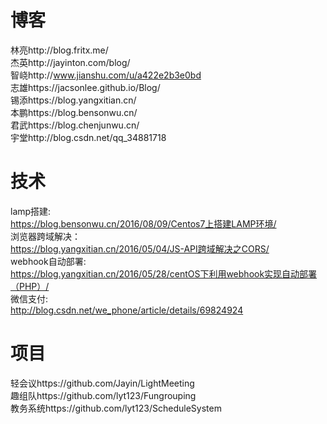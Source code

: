 ﻿# 博客
林亮http://blog.fritx.me/<br>
杰英http://jayinton.com/blog/<br>
智峣http://www.jianshu.com/u/a422e2b3e0bd<br>
志雄https://jacsonlee.github.io/Blog/<br>
锡添https://blog.yangxitian.cn/<br>
本鹏https://blog.bensonwu.cn/<br>
君武https://blog.chenjunwu.cn/<br>
宇堂http://blog.csdn.net/qq_34881718<br>
# 技术
lamp搭建:<br>
https://blog.bensonwu.cn/2016/08/09/Centos7上搭建LAMP环境/<br>
浏览器跨域解决：<br>
https://blog.yangxitian.cn/2016/05/04/JS-API跨域解决之CORS/<br>
webhook自动部署:<br>
https://blog.yangxitian.cn/2016/05/28/centOS下利用webhook实现自动部署（PHP）/<br>
微信支付:<br>
http://blog.csdn.net/we_phone/article/details/69824924<br>
# 项目
轻会议https://github.com/Jayin/LightMeeting<br>
趣组队https://github.com/lyt123/Fungrouping<br>
教务系统https://github.com/lyt123/ScheduleSystem




